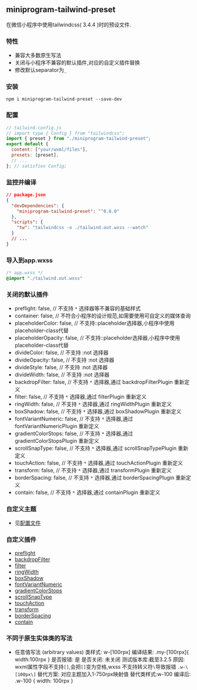 ## miniprogram-tailwind-preset

在微信小程序中使用tailwindcss( 3.4.4 )时的预设文件.

### 特性

- 兼容大多数原生写法
- 关闭与小程序不兼容的默认插件,对应的自定义插件替换
- 修改默认separator为`_`

### 安装

`npm i miniprogram-tailwind-preset --save-dev`

### 配置

```js
// tailwind.config.js
// import type { Config } from "tailwindcss";
import { preset } from "./miniprogram-tailwind-preset";
export default {
  content: ["your/wxml/files"],
  presets: [preset],
  // ...
}; // satisfies Config;
```

### 监控并编译

```json
// package.json
{
  "devDependencies": {
    "miniprogram-tailwind-preset": "^0.6.0"
  },
  "scripts": {
    "tw": "tailwindcss -o ./tailwind.out.wxss --watch"
  }
  // ...
}
```

### 导入到app.wxss

```css
/* app.wxss */
@import "./tailwind.out.wxss"
```

### 关闭的默认插件

- preflight: false, // 不支持 `*` 选择器等不兼容的基础样式
- container: false, // 不符合小程序的设计规范,如需要使用可自定义的媒体查询
- placeholderColor: false, // 不支持::placeholder选择器,小程序中使用placeholder-class代替
- placeholderOpacity: false, // 不支持::placeholder选择器,小程序中使用placeholder-class代替
- divideColor: false, // 不支持 :not 选择器
- divideOpacity: false, // 不支持 :not 选择器
- divideStyle: false, // 不支持 :not 选择器
- divideWidth: false, // 不支持 :not 选择器
- backdropFilter: false, // 不支持 `*` 选择器,通过 backdropFilterPlugin 重新定义
- filter: false, // 不支持 `*` 选择器,通过 filterPlugin 重新定义
- ringWidth: false, // 不支持 `*` 选择器,通过 ringWidthPlugin 重新定义
- boxShadow: false, // 不支持 `*` 选择器,通过 boxShadowPlugin 重新定义
- fontVariantNumeric: false, // 不支持 `*` 选择器,通过 fontVariantNumericPlugin 重新定义
- gradientColorStops: false, // 不支持 `*` 选择器,通过 gradientColorStopsPlugin 重新定义
- scrollSnapType: false, // 不支持 `*` 选择器,通过 scrollSnapTypePlugin 重新定义
- touchAction: false, // 不支持 `*` 选择器,通过 touchActionPlugin 重新定义
- transform: false, // 不支持 `*` 选择器,通过 transformPlugin 重新定义
- borderSpacing: false, // 不支持 `*` 选择器,通过 borderSpacingPlugin 重新定义
- contain: false, // 不支持 `*` 选择器,通过 containPlugin 重新定义

### 自定义主题

- 见[配置文件](src/index.ts)

### 自定义插件

- [preflight](src/customPlugins/preflight.ts)
- [backdropFilter](src/customPlugins/backdropFilter.ts)
- [filter](src/customPlugins/filter.ts)
- [ringWidth](src/customPlugins/ringWidth.ts)
- [boxShadow](src/customPlugins/boxShadow.ts)
- [fontVariantNumeric](src/customPlugins/fontVariantNumeric.ts)
- [gradientColorStops](src/customPlugins/gradientColorStops.ts)
- [scrollSnapType](src/customPlugins/scrollSnapType.ts)
- [touchAction](src/customPlugins/touchAction.ts)
- [transform](src/customPlugins/transform.ts)
- [borderSpacing](src/customPlugins/borderSpacing.ts)
- [contain](src/customPlugins/contain.ts)

### 不同于原生实体类的写法

- 任意值写法 (arbitrary values)
  类样式: w-[100rpx]
  编译结果: .my-\[100rpx\]{ width:100rpx }
  是否报错: 是
  是否关闭: 未关闭
  测试版本库:截至3.2.5
  原因: wxml属性字段不支持`[]`,会把`[]`变为空格,wxss 不支持转义符`\`导致报错 `.w-\[100px\]`
  替代方案: 对应主题加入1-750rpx映射值
  替代类样式:w-100
  编译后: .w-100 { width: 100rpx }
